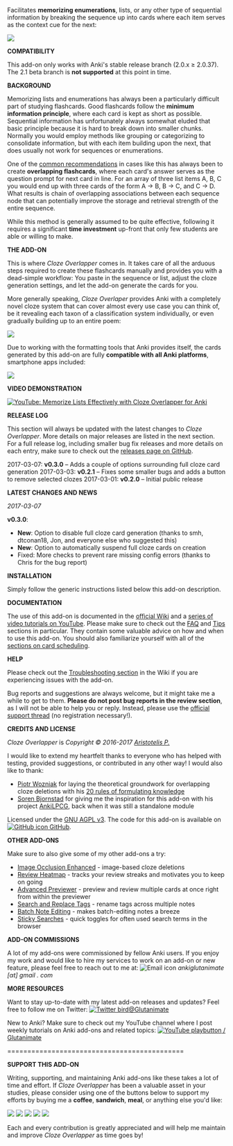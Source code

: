 Facilitates **memorizing enumerations**, lists, or any other type of sequential information by breaking the sequence up into cards where each item serves as the context cue for the next:

![](https://raw.githubusercontent.com/glutanimate/cloze-overlapper/master/screenshots/demo1.gif)

**COMPATIBILITY**

This add-on only works with Anki's stable release branch (2.0.x ≥ 2.0.37). The 2.1 beta branch is **not supported** at this point in time.

**BACKGROUND**
 
Memorizing lists and enumerations has always been a particularly difficult part of studying flashcards. Good flashcards follow the **minimum information principle**, where each card is kept as short as possible. Sequential information has unfortunately always somewhat eluded that basic principle because it is hard to break down into smaller chunks. Normally you would employ methods like grouping or categorizing to consolidate information, but with each item building upon the next, that does usually not work for sequences or enumerations.

One of the [common recommendations](https://www.supermemo.com/en/articles/20rules#Enumerations) in cases like this has always been to create **overlapping flashcards**, where each card's answer serves as the question prompt for next card in line. For an array of three list items A, B, C you would end up with three cards of the form A → B, B → C, and C → D. What results is chain of overlapping associations between each sequence node that can potentially improve the storage and retrieval strength of the entire sequence.

While this method is generally assumed to be quite effective, following it requires a significant **time investment** up-front that only few students are able or willing to make.

**THE ADD-ON**

This is where *Cloze Overlapper* comes in. It takes care of all the arduous steps required to create these flashcards manually and provides you with a dead-simple workflow: You paste in the sequence or list, adjust the cloze generation settings, and let the add-on generate the cards for you. 

More generally speaking, *Cloze Overlaper* provides Anki with a completely novel cloze system that can cover almost every use case you can think of, be it revealing each taxon of a classification system individually, or even gradually building up to an entire poem:

![](https://raw.githubusercontent.com/glutanimate/cloze-overlapper/master/screenshots/demo2.gif)

Due to working with the formatting tools that Anki provides itself, the cards generated by this add-on are fully **compatible with all Anki platforms**, smartphone apps included:

![](https://raw.githubusercontent.com/glutanimate/cloze-overlapper/master/screenshots/platforms.png)

**VIDEO DEMONSTRATION**

[![YouTube: Memorize Lists Effectively with Cloze Overlapper for Anki](https://i.ytimg.com/vi/QzBoDe3PgAc/mqdefault.jpg)](https://youtu.be/QzBoDe3PgAc)

**RELEASE LOG**

This section will always be updated with the latest changes to *Cloze Overlapper*. More details on major releases are listed in the next section. For a full release log, including smaller bug fix releases and more details on each entry, make sure to check out the [releases page on GitHub](https://github.com/Glutanimate/cloze-overlapper/releases).

2017-03-07: **v0.3.0** – Adds a couple of options surrounding full cloze card generation
2017-03-03: **v0.2.1** – Fixes some smaller bugs and adds a button to remove selected clozes
2017-03-01: **v0.2.0** – Initial public release

**LATEST CHANGES AND NEWS**

*2017-03-07*

**v0.3.0**:

- **New**: Option to disable full cloze card generation (thanks to smh, dtconan18, Jon, and everyone else who suggested this)
- **New**: Option to automatically suspend full cloze cards on creation
- Fixed: More checks to prevent rare missing config errors (thanks to Chris for the bug report)

**INSTALLATION**

Simply follow the generic instructions listed below this add-on description.

**DOCUMENTATION**

The use of this add-on is documented in the [official Wiki](https://github.com/Glutanimate/cloze-overlapper/wiki) and a [series of video tutorials on YouTube](https://www.youtube.com/playlist?list=PL3MozITKTz5Y9owI163AJMYqKwhFrTKcT). Please make sure to check out the [FAQ](https://github.com/Glutanimate/cloze-overlapper/wiki/FAQ) and [Tips](https://github.com/Glutanimate/cloze-overlapper/wiki/Tips) sections in particular. They contain some valuable advice on how and when to use this add-on. You should also familiarize yourself with all of the [sections on card scheduling](https://github.com/glutanimate/cloze-overlapper/wiki/FAQ#card-scheduling).

**HELP**

Please check out the [Troubleshooting section](https://github.com/Glutanimate/cloze-overlapper/wiki/Troubleshooting) in the Wiki if you are experiencing issues with the add-on.

Bug reports and suggestions are always welcome, but it might take me a while to get to them. **Please do not post bug reports in the review section**, as I will not be able to help you or reply. Instead, please use the [official support thread](https://anki.tenderapp.com/discussions/add-ons/9407-cloze-overlapper-official-thread) (no registration necessary!).

**CREDITS AND LICENSE**

*Cloze Overlapper* is *Copyright © 2016-2017 [Aristotelis P.](https://glutanimate.com)*

I would like to extend my heartfelt thanks to everyone who has helped with testing, provided suggestions, or contributed in any other way! I would also like to thank:

- [Piotr Wozniak](https://www.supermemo.com/english/company/wozniak.htm) for laying the theoretical groundwork for overlapping cloze deletions with his [20 rules of formulating knowledge](https://www.supermemo.com/en/articles/20rules)
- [Soren Bjornstad](https://github.com/sobjornstad) for giving me the inspiration for this add-on with his project [AnkiLPCG](https://github.com/sobjornstad/AnkiLPCG), back when it was still a standalone module

Licensed under the [GNU AGPL v3](https://www.gnu.org/licenses/agpl.html). The code for this add-on is available on [![GitHub icon](https://glutanimate.com/logos/github.svg) GitHub](https://github.com/Glutanimate/cloze-overlapper).

**OTHER ADD-ONS**

Make sure to also give some of my other add-ons a try:

- [Image Occlusion Enhanced](https://ankiweb.net/shared/info/1111933094) - image-based cloze deletions
- [Review Heatmap](https://ankiweb.net/shared/info/1771074083) - tracks your review streaks and motivates you to keep on going
- [Advanced Previewer](https://ankiweb.net/shared/info/544521385) - preview and review multiple cards at once right from within the previewer
- [Search and Replace Tags](https://ankiweb.net/shared/info/138501288) - rename tags across multiple notes
- [Batch Note Editing](https://ankiweb.net/shared/info/291119185) - makes batch-editing notes a breeze
- [Sticky Searches](https://ankiweb.net/shared/info/594622823) - quick toggles for often used search terms in the browser

**ADD-ON COMMISSIONS**

A lot of my add-ons were commissioned by fellow Anki users. If you enjoy my work and would like to hire my services to work on an add-on or new feature, please feel free to reach out to me at:  ![Email icon](https://glutanimate.com/logos/email.svg) <em>ankiglutanimate [αt] gmail . com</em>

**MORE RESOURCES**

Want to stay up-to-date with my latest add-on releases and updates? Feel free to follow me on Twitter: [![Twitter bird](https://glutanimate.com/logos/twitter.svg)@Glutanimate](https://twitter.com/glutanimate)

New to Anki? Make sure to check out my YouTube channel where I post weekly tutorials on Anki add-ons and related topics: [![YouTube playbutton](https://glutanimate.com/logos/youtube.svg) / Glutanimate](https://www.youtube.com/c/glutanimate)

============================================

**SUPPORT THIS ADD-ON**

Writing, supporting, and maintaining Anki add-ons like these takes a lot of time and effort. If *Cloze Overlapper* has been a valuable asset in your studies, please consider using one of the buttons below to support my efforts by buying me a **coffee**, **sandwich**, **meal**, or anything else you'd like:

![](https://glutanimate.com/logos/paypal.svg)        [![](https://glutanimate.com/logos/contrib_btnsw_coffee.svg)](https://www.paypal.com/cgi-bin/webscr?cmd=_s-xclick&hosted_button_id=4FT9NG3NJMY4U&on0=Project&os0=cloze-overlapper "Buy me a coffee ☺")    [![](https://glutanimate.com/logos/contrib_btnsw_sandwich.svg)](https://www.paypal.com/cgi-bin/webscr?cmd=_s-xclick&hosted_button_id=YKSP7QF45Y7SJ&on0=Project&os0=cloze-overlapper "Buy me a burger 😊")    [![](https://glutanimate.com/logos/contrib_btnsw_meal.svg)](https://www.paypal.com/cgi-bin/webscr?cmd=_s-xclick&hosted_button_id=MVDM6JAL2R5JA&on0=Project&os0=cloze-overlapper "Buy me a meal 😄")    [![](https://glutanimate.com/logos/contrib_btnsw_custom.svg)](https://www.paypal.com/cgi-bin/webscr?cmd=_s-xclick&hosted_button_id=EYNV4ECSKBGE4&on0=Project&os0=cloze-overlapper "Contribute a custom amount ☺")

Each and every contribution is greatly appreciated and will help me maintain and improve *Cloze Overlapper* as time goes by!
